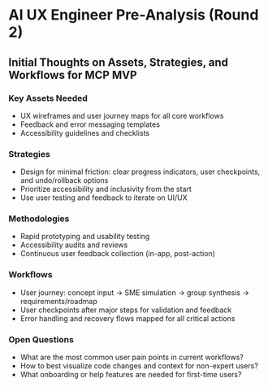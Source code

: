 # AI UX Engineer Pre-Analysis (Round 2)

## Initial Thoughts on Assets, Strategies, and Workflows for MCP MVP

### Key Assets Needed
- UX wireframes and user journey maps for all core workflows
- Feedback and error messaging templates
- Accessibility guidelines and checklists

### Strategies
- Design for minimal friction: clear progress indicators, user checkpoints, and undo/rollback options
- Prioritize accessibility and inclusivity from the start
- Use user testing and feedback to iterate on UI/UX

### Methodologies
- Rapid prototyping and usability testing
- Accessibility audits and reviews
- Continuous user feedback collection (in-app, post-action)

### Workflows
- User journey: concept input → SME simulation → group synthesis → requirements/roadmap
- User checkpoints after major steps for validation and feedback
- Error handling and recovery flows mapped for all critical actions

### Open Questions
- What are the most common user pain points in current workflows?
- How to best visualize code changes and context for non-expert users?
- What onboarding or help features are needed for first-time users? 